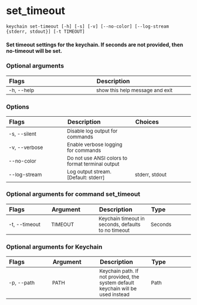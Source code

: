 
set_timeout
===========
<style> td { font-size: 85%; word-break: break-word; width: 16%;} table { width:100%; border-spacing: 1px;}</style>

``keychain set-timeout [-h] [-s] [-v] [--no-color] [--log-stream {stderr, stdout}] [-t TIMEOUT] ``
#### Set timeout settings for the keychain.        If seconds are not provided, then no-timeout will be set.

### Optional arguments

|Flags|Description|
| :--- | :--- |
|-h, --help|show this help message and exit|

### Options

|Flags|Description|Choices|
| :--- | :--- | :--- |
|-s, --silent|Disable log output for commands||
|-v, --verbose|Enable verbose logging for commands||
|--no-color|Do not use ANSI colors to format terminal output||
|--log-stream|Log output stream. [Default: stderr]|stderr, stdout|

### Optional arguments for command set_timeout

|Flags|Argument|Description|Type|
| :--- | :--- | :--- | :--- |
|-t, --timeout|TIMEOUT|Keychain timeout in seconds, defaults to no timeout|Seconds|

### Optional arguments for Keychain

|Flags|Argument|Description|Type|
| :--- | :--- | :--- | :--- |
|<span style="white-space: nowrap">-p, --path</span>|PATH|Keychain path. If not provided, the system default keychain will be used instead|Path|
